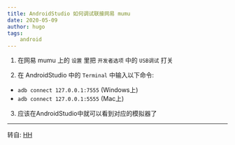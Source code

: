 ```yaml
---
title: AndroidStudio 如何调试联接网易 mumu
date: 2020-05-09
author: hugo
tags:
    android
---
```



1. 在网易 mumu 上的 `设置` 里把 `开发者选项` 中的 `USB调试` 打关

2. 在 AndroidStudio 中的 `Terminal` 中输入以下命令:

* `adb connect 127.0.0.1:7555` (Windows上)
* `adb connect 127.0.0.1:5555` (Mac上)

3. 应该在AndroidStudio中就可以看到对应的模拟器了

---
转自: [HH](http://www.hugohuang.xyz/)
